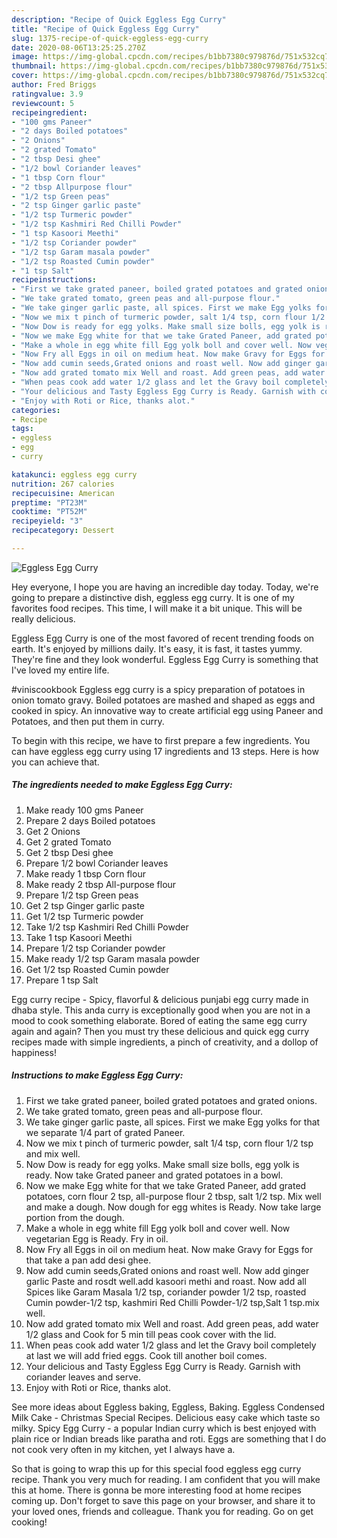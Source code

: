 ```yaml
---
description: "Recipe of Quick Eggless Egg Curry"
title: "Recipe of Quick Eggless Egg Curry"
slug: 1375-recipe-of-quick-eggless-egg-curry
date: 2020-08-06T13:25:25.270Z
image: https://img-global.cpcdn.com/recipes/b1bb7380c979876d/751x532cq70/eggless-egg-curry-recipe-main-photo.jpg
thumbnail: https://img-global.cpcdn.com/recipes/b1bb7380c979876d/751x532cq70/eggless-egg-curry-recipe-main-photo.jpg
cover: https://img-global.cpcdn.com/recipes/b1bb7380c979876d/751x532cq70/eggless-egg-curry-recipe-main-photo.jpg
author: Fred Briggs
ratingvalue: 3.9
reviewcount: 5
recipeingredient:
- "100 gms Paneer"
- "2 days Boiled potatoes"
- "2 Onions"
- "2 grated Tomato"
- "2 tbsp Desi ghee"
- "1/2 bowl Coriander leaves"
- "1 tbsp Corn flour"
- "2 tbsp Allpurpose flour"
- "1/2 tsp Green peas"
- "2 tsp Ginger garlic paste"
- "1/2 tsp Turmeric powder"
- "1/2 tsp Kashmiri Red Chilli Powder"
- "1 tsp Kasoori Meethi"
- "1/2 tsp Coriander powder"
- "1/2 tsp Garam masala powder"
- "1/2 tsp Roasted Cumin powder"
- "1 tsp Salt"
recipeinstructions:
- "First we take grated paneer, boiled grated potatoes and grated onions."
- "We take grated tomato, green peas and all-purpose flour."
- "We take ginger garlic paste, all spices. First we make Egg yolks for that we separate 1/4 part of grated Paneer."
- "Now we mix t pinch of turmeric powder, salt 1/4 tsp, corn flour 1/2 tsp and mix well."
- "Now Dow is ready for egg yolks. Make small size bolls, egg yolk is ready. Now take Grated paneer and grated potatoes in a bowl."
- "Now we make Egg white for that we take Grated Paneer, add grated potatoes, corn flour 2 tsp, all-purpose flour 2 tbsp, salt 1/2 tsp. Mix well and make a dough. Now dough for egg whites is Ready. Now take large portion from the dough."
- "Make a whole in egg white fill Egg yolk boll and cover well. Now vegetarian Egg is Ready. Fry in oil."
- "Now Fry all Eggs in oil on medium heat. Now make Gravy for Eggs for that take a pan add desi ghee."
- "Now add cumin seeds,Grated onions and roast well. Now add ginger garlic Paste and rosdt well.add kasoori methi and roast. Now add all Spices like Garam Masala 1/2 tsp, coriander powder 1/2 tsp, roasted Cumin powder-1/2 tsp, kashmiri Red Chilli Powder-1/2 tsp,Salt 1 tsp.mix well."
- "Now add grated tomato mix Well and roast. Add green peas, add water 1/2 glass and Cook for 5 min till peas cook cover with the lid."
- "When peas cook add water 1/2 glass and let the Gravy boil completely at last we will add fried eggs. Cook till another boil comes."
- "Your delicious and Tasty Eggless Egg Curry is Ready. Garnish with coriander leaves and serve."
- "Enjoy with Roti or Rice, thanks alot."
categories:
- Recipe
tags:
- eggless
- egg
- curry

katakunci: eggless egg curry 
nutrition: 267 calories
recipecuisine: American
preptime: "PT23M"
cooktime: "PT52M"
recipeyield: "3"
recipecategory: Dessert

---
```



![Eggless Egg Curry](https://img-global.cpcdn.com/recipes/b1bb7380c979876d/751x532cq70/eggless-egg-curry-recipe-main-photo.jpg)

Hey everyone, I hope you are having an incredible day today. Today, we're going to prepare a distinctive dish, eggless egg curry. It is one of my favorites food recipes. This time, I will make it a bit unique. This will be really delicious.

Eggless Egg Curry is one of the most favored of recent trending foods on earth. It's enjoyed by millions daily. It's easy, it is fast, it tastes yummy. They're fine and they look wonderful. Eggless Egg Curry is something that I've loved my entire life.

#viniscookbook Eggless egg curry is a spicy preparation of potatoes in onion tomato gravy. Boiled potatoes are mashed and shaped as eggs and cooked in spicy. An innovative way to create artificial egg using Paneer and Potatoes, and then put them in curry.


To begin with this recipe, we have to first prepare a few ingredients. You can have eggless egg curry using 17 ingredients and 13 steps. Here is how you can achieve that.

<!--inarticleads1-->

##### The ingredients needed to make Eggless Egg Curry:

1. Make ready 100 gms Paneer
1. Prepare 2 days Boiled potatoes
1. Get 2 Onions
1. Get 2 grated Tomato
1. Get 2 tbsp Desi ghee
1. Prepare 1/2 bowl Coriander leaves
1. Make ready 1 tbsp Corn flour
1. Make ready 2 tbsp All-purpose flour
1. Prepare 1/2 tsp Green peas
1. Get 2 tsp Ginger garlic paste
1. Get 1/2 tsp Turmeric powder
1. Take 1/2 tsp Kashmiri Red Chilli Powder
1. Take 1 tsp Kasoori Meethi
1. Prepare 1/2 tsp Coriander powder
1. Make ready 1/2 tsp Garam masala powder
1. Get 1/2 tsp Roasted Cumin powder
1. Prepare 1 tsp Salt


Egg curry recipe - Spicy, flavorful &amp; delicious punjabi egg curry made in dhaba style. This anda curry is exceptionally good when you are not in a mood to cook something elaborate. Bored of eating the same egg curry again and again? Then you must try these delicious and quick egg curry recipes made with simple ingredients, a pinch of creativity, and a dollop of happiness! 

<!--inarticleads2-->

##### Instructions to make Eggless Egg Curry:

1. First we take grated paneer, boiled grated potatoes and grated onions.
1. We take grated tomato, green peas and all-purpose flour.
1. We take ginger garlic paste, all spices. First we make Egg yolks for that we separate 1/4 part of grated Paneer.
1. Now we mix t pinch of turmeric powder, salt 1/4 tsp, corn flour 1/2 tsp and mix well.
1. Now Dow is ready for egg yolks. Make small size bolls, egg yolk is ready. Now take Grated paneer and grated potatoes in a bowl.
1. Now we make Egg white for that we take Grated Paneer, add grated potatoes, corn flour 2 tsp, all-purpose flour 2 tbsp, salt 1/2 tsp. Mix well and make a dough. Now dough for egg whites is Ready. Now take large portion from the dough.
1. Make a whole in egg white fill Egg yolk boll and cover well. Now vegetarian Egg is Ready. Fry in oil.
1. Now Fry all Eggs in oil on medium heat. Now make Gravy for Eggs for that take a pan add desi ghee.
1. Now add cumin seeds,Grated onions and roast well. Now add ginger garlic Paste and rosdt well.add kasoori methi and roast. Now add all Spices like Garam Masala 1/2 tsp, coriander powder 1/2 tsp, roasted Cumin powder-1/2 tsp, kashmiri Red Chilli Powder-1/2 tsp,Salt 1 tsp.mix well.
1. Now add grated tomato mix Well and roast. Add green peas, add water 1/2 glass and Cook for 5 min till peas cook cover with the lid.
1. When peas cook add water 1/2 glass and let the Gravy boil completely at last we will add fried eggs. Cook till another boil comes.
1. Your delicious and Tasty Eggless Egg Curry is Ready. Garnish with coriander leaves and serve.
1. Enjoy with Roti or Rice, thanks alot.


See more ideas about Eggless baking, Eggless, Baking. Eggless Condensed Milk Cake - Christmas Special Recipes. Delicious easy cake which taste so milky. Spicy Egg Curry - a popular Indian curry which is best enjoyed with plain rice or Indian breads like paratha and roti. Eggs are something that I do not cook very often in my kitchen, yet I always have a. 

So that is going to wrap this up for this special food eggless egg curry recipe. Thank you very much for reading. I am confident that you will make this at home. There is gonna be more interesting food at home recipes coming up. Don't forget to save this page on your browser, and share it to your loved ones, friends and colleague. Thank you for reading. Go on get cooking!
